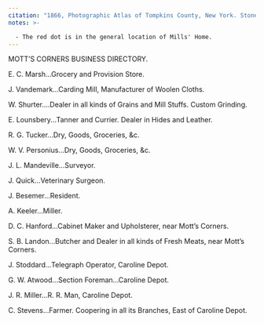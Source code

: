 ```yaml
---
citation: "1866, Photographic Atlas of Tompkins County, New York. Stone & Stewart, Philadelphia, p21. Cropped and highlighted in red."
notes: >-

  - The red dot is in the general location of Mills' Home.
---
```



MOTT’S CORNERS BUSINESS DIRECTORY. 

E. C. Marsh...Grocery and Provision Store. 

J. Vandemark...Carding Mill, Manufacturer of Woolen Cloths. 

W. Shurter....Dealer in all kinds of Grains and Mill Stuffs. Custom Grinding. 

E. Lounsbery...Tanner and Currier. Dealer in Hides and Leather. 

R. G. Tucker...Dry, Goods, Groceries, &c.

W. V. Personius...Dry, Goods, Groceries, &c.

J. L. Mandeville...Surveyor. 

J. Quick...Veterinary Surgeon. 

J. Besemer...Resident. 

A. Keeler...Miller. 

D. C. Hanford...Cabinet Maker and Upholsterer, near Mott’s Corners. 

S. B. Landon...Butcher and Dealer in all kinds of Fresh Meats, near Mott’s Corners. 

J. Stoddard...Telegraph Operator, Caroline Depot. 

G. W. Atwood...Section Foreman...Caroline Depot. 

J. R. Miller...R. R. Man, Caroline Depot. 

C. Stevens...Farmer. Coopering in all its Branches, East of Caroline Depot. 

